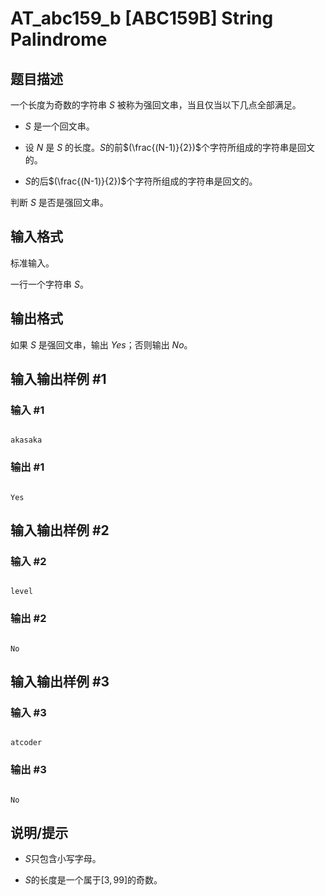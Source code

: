 # AT_abc159_b [ABC159B] String Palindrome

## 题目描述

一个长度为奇数的字符串 $S$ 被称为强回文串，当且仅当以下几点全部满足。

- $S$ 是一个回文串。
- 设 $N$ 是 $S$ 的长度。$S$的前$(\frac{(N-1)}{2})$个字符所组成的字符串是回文的。
- $S$的后$(\frac{(N-1)}{2})$个字符所组成的字符串是回文的。

判断 $S$ 是否是强回文串。

## 输入格式

标准输入。

一行一个字符串 $S$。

## 输出格式

如果 $S$ 是强回文串，输出 $Yes$；否则输出 $No$。

## 输入输出样例 #1

### 输入 #1

```
akasaka
```

### 输出 #1

```
Yes
```

## 输入输出样例 #2

### 输入 #2

```
level
```

### 输出 #2

```
No
```

## 输入输出样例 #3

### 输入 #3

```
atcoder
```

### 输出 #3

```
No
```

## 说明/提示

- $S$只包含小写字母。

- $S$的长度是一个属于$[3,99]$的奇数。
